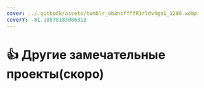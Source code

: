 ```yaml
---
cover: ../.gitbook/assets/tumblr_ob8ncffffR1rldv4go1_1280.webp
coverY: -81.18570183086312
---
```


# 👍 Другие замечательные проекты(скоро)

